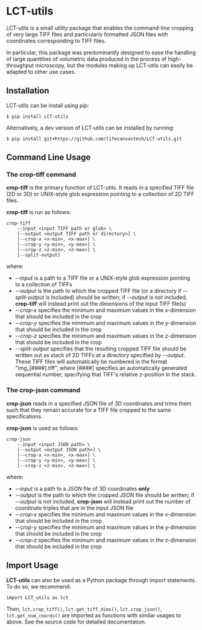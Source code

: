 # LCT-utils
LCT-utils is a small utility package that enables the command-line cropping of very large TIFF files
and particularly formatted JSON files with coordinates corresponding to TIFF files. 

In particular, this package was predominantly designed to ease the handling of large quantities of
volumetric data produced in the process of high-throughput microscopy, but the modules making up LCT-utils
can easily be adapted to other use cases. 

## Installation
LCT-utils can be install using pip:

`$ pip install LCT-utils`

Alternatively, a dev version of LCT-utils can be installed by running:

`$ pip install git+https://github.com/lifecanvastech/LCT-utils.git`

## Command Line Usage
### The crop-tiff command
**crop-tiff** is the primary function of LCT-utils. It reads in a specified TIFF file (2D or 3D) or UNIX-style
glob expression pointing to a collection of 2D TIFF files. 
    
**crop-tiff** is run as follows:
    
    crop-tiff 
        --input <input TIFF path or glob> \
        [--output <output TIFF path or directory>] \
        [--crop-x <x-min>, <x-max>] \
        [--crop-y <y-min>, <y-max>] \
        [--crop-z <z-min>, <z-max>] \
        [--split-output]

where:
* *--input* is a path to a TIFF file or a UNIX-style glob expression pointing to a collection of TIFFs 
* *--output* is the path to which the cropped TIFF file (or a directory if *--split-output* is included)
 should be written; if *--output* is not included, **crop-tiff** will instead print out the dimensions
 of the input TIFF file(s)
* *--crop-x* specifies the minimum and maximum values in the x-dimension that should be included
in the crop
* *--crop-y* specifies the minimum and maximum values in the y-dimension that should be included
in the crop
* *--crop-z* specifies the minimum and maximum values in the z-dimension that should be included
in the crop
* *--split-output* specifies that the resulting cropped TIFF file should be written out as stack of
2D TIFFs at a directory specified by *--output*. These TIFF files will automatically be numbered
in the format "img_[####].tiff", where [####] specifies an automatically generated sequential number,
specifying that TIFF's relative z-position in the stack. 


### The crop-json command
**crop-json** reads in a specified JSON file of 3D coordinates and trims them such that they 
remain accurate for a TIFF file cropped to the same specifications

**crop-json** is used as follows:

    crop-json
        --input <input JSON path> \
        [--output <output JSON path>] \
        [--crop-x <x-min>, <x-max>] \
        [--crop-y <y-min>, <y-max>] \
        [--crop-z <z-min>, <z-max>] \

where:
* *--input* is a path to a JSON file of 3D coordinates **only** 
* *--output* is the path to which the cropped JSON file should be written; 
if *--output* is not included, **crop-json** will instead print out the number of coordinate triples that
are in the input JSON file
* *--crop-x* specifies the minimum and maximum values in the x-dimension that should be included
in the crop
* *--crop-y* specifies the minimum and maximum values in the y-dimension that should be included
in the crop
* *--crop-z* specifies the minimum and maximum values in the z-dimension that should be included
in the crop


## Import Usage
**LCT-utils** can also be used as a Python package through import statements. To do so, we recommend:
   
    import LCT_utils as lct
 
 Then, `lct.crop_tiff()`, `lct.get_tiff_dims()`, `lct.crop_json()`, `lct.get_num_coords()` are imported
 as functions with similar usages to above. See the source code for detailed documentation. 
